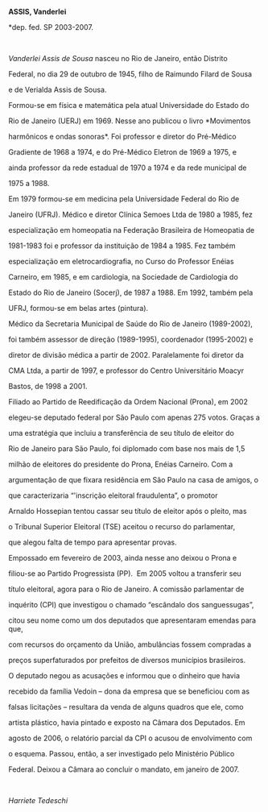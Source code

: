 **ASSIS, Vanderlei**



\*dep. fed. SP 2003-2007.



 



*Vanderlei Assis de Sousa* nasceu no Rio de Janeiro, então Distrito

Federal, no dia 29 de outubro de 1945, filho de Raimundo Filard de Sousa

e de Verialda Assis de Sousa.



Formou-se em física e matemática pela atual Universidade do Estado do

Rio de Janeiro (UERJ) em 1969. Nesse ano publicou o livro *Movimentos

harmônicos e ondas sonoras*. Foi professor e diretor do Pré-Médico

Gradiente de 1968 a 1974, e do Pré-Médico Eletron de 1969 a 1975, e

ainda professor da rede estadual de 1970 a 1974 e da rede municipal de

1975 a 1988.



Em 1979 formou-se em medicina pela Universidade Federal do Rio de

Janeiro (UFRJ). Médico e diretor Clínica Semoes Ltda de 1980 a 1985, fez

especialização em homeopatia na Federação Brasileira de Homeopatia de

1981-1983 foi e professor da instituição de 1984 a 1985. Fez também

especialização em eletrocardiografia, no Curso do Professor Enéias

Carneiro, em 1985, e em cardiologia, na Sociedade de Cardiologia do

Estado do Rio de Janeiro (Socerj), de 1987 a 1988. Em 1992, também pela

UFRJ, formou-se em belas artes (pintura).



Médico da Secretaria Municipal de Saúde do Rio de Janeiro (1989-2002),

foi também assessor de direção (1989-1995), coordenador (1995-2002) e

diretor de divisão médica a partir de 2002. Paralelamente foi diretor da

CMA Ltda, a partir de 1997, e professor do Centro Universitário Moacyr

Bastos, de 1998 a 2001.



Filiado ao Partido de Reedificação da Ordem Nacional (Prona), em 2002

elegeu-se deputado federal por São Paulo com apenas 275 votos. Graças a

uma estratégia que incluiu a transferência de seu título de eleitor do

Rio de Janeiro para São Paulo, foi diplomado com base nos mais de 1,5

milhão de eleitores do presidente do Prona, Enéias Carneiro. Com a

argumentação de que fixara residência em São Paulo na casa de amigos, o

que caracterizaria “'inscrição eleitoral fraudulenta”, o promotor

Arnaldo Hossepian tentou cassar seu título de eleitor após o pleito, mas

o Tribunal Superior Eleitoral (TSE) aceitou o recurso do parlamentar,

que alegou falta de tempo para apresentar provas.



Empossado em fevereiro de 2003, ainda nesse ano deixou o Prona e

filiou-se ao Partido Progressista (PP).  Em 2005 voltou a transferir seu

título eleitoral, agora para o Rio de Janeiro. A comissão parlamentar de

inquérito (CPI) que investigou o chamado “escândalo dos sanguessugas”,

citou seu nome como um dos deputados que apresentaram emendas para que,

com recursos do orçamento da União, ambulâncias fossem compradas a

preços superfaturados por prefeitos de diversos municípios brasileiros.

O deputado negou as acusações e informou que o dinheiro que havia

recebido da família Vedoin – dona da empresa que se beneficiou com as

falsas licitações – resultara da venda de alguns quadros que ele, como

artista plástico, havia pintado e exposto na Câmara dos Deputados. Em

agosto de 2006, o relatório parcial da CPI o acusou de envolvimento com

o esquema. Passou, então, a ser investigado pelo Ministério Público

Federal. Deixou a Câmara ao concluir o mandato, em janeiro de 2007.



 



*Harriete Tedeschi*



 




